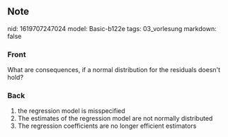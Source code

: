 ## Note
nid: 1619707247024
model: Basic-b122e
tags: 03_vorlesung
markdown: false

### Front
What are consequences, if a normal distribution for the residuals doesn't hold?

### Back
<div>
  <div>
    <ol>
      <li>the regression model is misspecified
      <li>The estimates of the regression model are not normally
      distributed
      <li>The regression coefficients are no longer efficient
      estimators
    </ol>
  </div>
</div>
